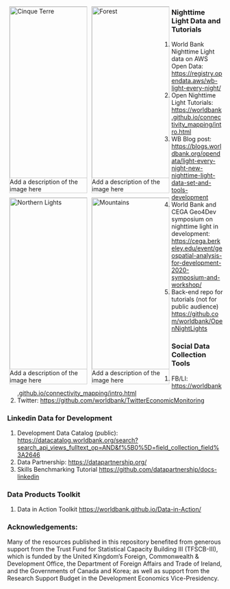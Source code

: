 <!DOCTYPE html>
<html>
<head>
<style>
div.gallery {
  margin: 5px;
  border: 1px solid #ccc;
  float: left;
  width: 180px;
}

div.gallery:hover {
  border: 1px solid #777;
}

div.gallery img {
  width: 100%;
  height: auto;
}

div.desc {
  padding: 15px;
  text-align: center;
}
</style>
</head>
<body>

<div class="gallery">
  <a target="_blank" href="img_5terre.jpg">
    <img src="img_5terre.jpg" alt="Cinque Terre" width="600" height="400">
  </a>
  <div class="desc">Add a description of the image here</div>
</div>

<div class="gallery">
  <a target="_blank" href="img_forest.jpg">
    <img src="img_forest.jpg" alt="Forest" width="600" height="400">
  </a>
  <div class="desc">Add a description of the image here</div>
</div>

<div class="gallery">
  <a target="_blank" href="img_lights.jpg">
    <img src="img_lights.jpg" alt="Northern Lights" width="600" height="400">
  </a>
  <div class="desc">Add a description of the image here</div>
</div>

<div class="gallery">
  <a target="_blank" href="img_mountains.jpg">
    <img src="img_mountains.jpg" alt="Mountains" width="600" height="400">
  </a>
  <div class="desc">Add a description of the image here</div>
</div>

</body>
</html>



### Nighttime Light Data and Tutorials

 

 1. World Bank Nighttime Light data on AWS Open Data: <https://registry.opendata.aws/wb-light-every-night/>
 2. Open Nighttime Light Tutorials: <https://worldbank.github.io/connectivity_mapping/intro.html>
 3. WB Blog post: <https://blogs.worldbank.org/opendata/light-every-night-new-nighttime-light-data-set-and-tools-development>
 4. World Bank and CEGA Geo4Dev symposium on nighttime light in development: <https://cega.berkeley.edu/event/geospatial-analysis-for-development-2020-symposium-and-workshop/>
 5. Back-end repo for tutorials (not for public audience) <https://github.com/worldbank/OpenNightLights>

 

### Social Data Collection Tools

  1. FB/LI: <https://worldbank.github.io/connectivity_mapping/intro.html>
  2. Twitter: <https://github.com/worldbank/TwitterEconomicMonitoring>

 

### Linkedin Data for Development

  1. Development Data Catalog (public): <https://datacatalog.worldbank.org/search?search_api_views_fulltext_op=AND&f%5B0%5D=field_collection_field%3A2646>
  2. Data Partnership: <https://datapartnership.org/>
  3. Skills Benchmarking Tutorial <https://github.com/datapartnership/docs-linkedin>

 

### Data Products Toolkit

  1. Data in Action Toolkit <https://worldbank.github.io/Data-in-Action/>

 

### Acknowledgements:

 

Many of the resources published in this repository benefited from generous support from the Trust Fund for Statistical Capacity Building III (TFSCB-III), which is funded by the United Kingdom’s Foreign, Commonwealth & Development Office, the Department of Foreign Affairs and Trade of Ireland, and the Governments of Canada and Korea; as well as support from the Research Support Budget in the Development Economics Vice-Presidency.



